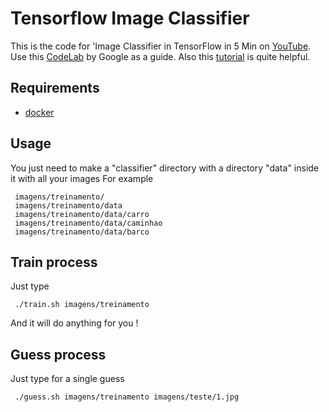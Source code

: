 # Tensorflow Image Classifier

This is the code for 'Image Classifier in TensorFlow in 5 Min on [YouTube](https://youtu.be/QfNvhPx5Px8). Use this [CodeLab](https://codelabs.developers.google.com/codelabs/tensorflow-for-poets/?utm_campaign=chrome_series_machinelearning_063016&utm_source=gdev&utm_medium=yt-desc#0) by Google as a guide. Also this [tutorial](https://www.tensorflow.org/versions/r0.9/how_tos/image_retraining/index.html) is quite helpful.

## Requirements

- [docker](https://www.docker.com/products/docker-toolbox)

## Usage

You just need to make a "classifier" directory with a directory "data" inside it with all your images
For example

```
 imagens/treinamento/
 imagens/treinamento/data
 imagens/treinamento/data/carro
 imagens/treinamento/data/caminhao
 imagens/treinamento/data/barco
```

## Train process

Just type

```
 ./train.sh imagens/treinamento
```

And it will do anything for you !

## Guess process

Just type for a single guess

```
 ./guess.sh imagens/treinamento imagens/teste/1.jpg
```
